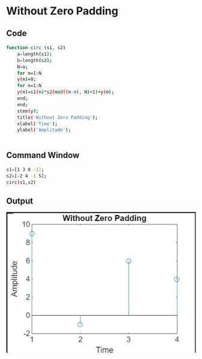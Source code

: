 # Without Zero Padding


## Code

```bash
function circ (s1, s2)
    a=length(s1);
    b=length(s2);
    N=a;
    for m=1:N
    y(m)=0;
    for n=1:N
    y(m)=s1(n)*s2(mod((m-n), N)+1)+y(m);
    end;
    end;
    stem(y);
    title('Without Zero Padding');
    xlabel('Time');
    ylabel('Amplitude');
    
```
## Command Window
```bash
s1=[1 3 0 -1];
s2=[-2 4 -1 5];
circ(s1,s2)
```

## Output 
<img src="../img/working.png">


